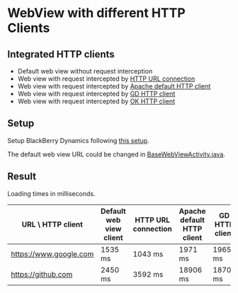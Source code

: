 # WebView with different HTTP Clients

## Integrated HTTP clients
* Default web view without request interception
* Web view with request intercepted by [HTTP URL connection](https://developer.android.com/reference/java/net/HttpURLConnection)
* Web view with request intercepted by [Apache default HTTP client](https://developer.blackberry.com/devzone/files/blackberry-dynamics/android/classcom_1_1good_1_1gd_1_1apache_1_1http_1_1impl_1_1client_1_1_default_http_client.html)
* Web view with request intercepted by [GD HTTP client](https://developer.blackberry.com/devzone/files/blackberry-dynamics/android/classcom_1_1good_1_1gd_1_1net_1_1_g_d_http_client.html)
* Web view with request intercepted by [OK HTTP client](https://square.github.io/okhttp/3.x/okhttp/okhttp3/OkHttpClient.html)

## Setup
Setup BlackBerry Dynamics following [this setup](https://developers.blackberry.com/us/en/resources/get-started/blackberry-dynamics-getting-started.html?platform=android).

The default web view URL could be changed in [BaseWebViewActivity.java](./app/src/main/java/com/mathroule/testwebview/activity/BaseWebViewActivity.java).

## Result
Loading times in milliseconds.

| URL \ HTTP client | Default web view client | HTTP URL connection | Apache default HTTP client | GD HTTP client | OK HTTP client |
|-------------------|-------------------------|---------------------|----------------------------|----------------|----------------|
| https://www.google.com | 1535 ms | 1043 ms | 1971 ms | 1965 ms | 717 ms |
| https://github.com | 2450 ms | 3592 ms | 18906 ms | 18707 ms | 5451 ms |
